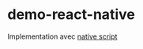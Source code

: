 # demo-react-native

Implementation avec [native script](https://github.com/ssavajols/demo-native-script)
